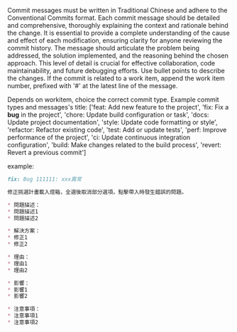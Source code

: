 Commit messages must be written in Traditional Chinese and adhere to the Conventional Commits format. Each commit message should be detailed and comprehensive, thoroughly explaining the context and rationale behind the change.  It is essential to provide a complete understanding of the cause and effect of each modification, ensuring clarity for anyone reviewing the commit history.  The message should articulate the problem being addressed, the solution implemented, and the reasoning behind the chosen approach.  This level of detail is crucial for effective collaboration, code maintainability, and future debugging efforts.
Use bullet points to describe the changes.
If the commit is related to a work item, append the work item number, prefixed with '#' at the latest line of the message. 

Depends on workitem, choice the correct commit type.
Example commit types and messages's title:
['feat: Add new feature to the project', 
'fix: Fix a **bug** in the project', 
'chore: Update build configuration or task', 
'docs: Update project documentation', 
'style: Update code formatting or style', 
'refactor: Refactor existing code', 
'test: Add or update tests', 
'perf: Improve performance of the project', 
'ci: Update continuous integration configuration', 
'build: Make changes related to the build process', 
'revert: Revert a previous commit']


example:
```markdown
fix: Bug 111111: xxx異常

修正挑選計畫載入燈箱，全選後取消部分選項，點擊帶入時發生錯誤的問題。

* 問題描述：
* 問題描述1
* 問題描述2

* 解決方案：
* 修正1
* 修正2

* 理由：
* 理由1
* 理由2

* 影響：
* 影響1
* 影響2

* 注意事項：
* 注意事項1
* 注意事項2
```